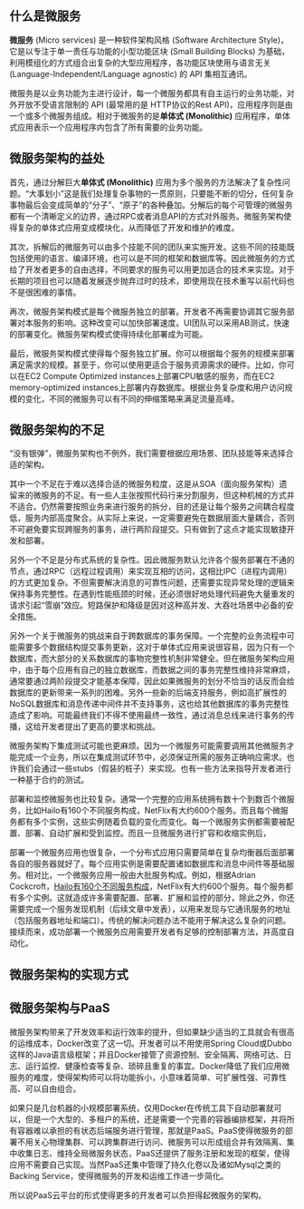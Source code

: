 ## 什么是微服务

**微服务** \(Micro services\) 是一种软件架构风格 \(Software Architecture Style\)，它是以专注于单一责任与功能的小型功能区块 \(Small Building Blocks\) 为基础，利用模组化的方式组合出复杂的大型应用程序，各功能区块使用与语言无关 \(Language-Independent\/Language agnostic\) 的 API 集相互通讯。

微服务是以业务功能为主进行设计，每一个微服务都具有自主运行的业务功能，对外开放不受语言限制的 API \(最常用的是 HTTP协议的Rest API\)，应用程序则是由一个或多个微服务组成。相对于微服务的是**单体式 \(Monolithic\)** 应用程序，单体式应用表示一个应用程序内包含了所有需要的业务功能。

## **微服务架构的益处**

首先，通过分解巨大**单体式 \(Monolithic\)** 应用为多个服务的方法解决了复杂性问题。“大事划小”这是我们处理复杂事物的一贯原则，只要能不断的切分，任何复杂事物最后会变成简单的“分子”、“原子”的各种叠加。分解后的每个可管理的微服务都有一个清晰定义的边界，通过RPC或者消息API的方式对外服务。微服务架构使得复杂的单体式应用变成模块化，从而降低了开发和维护的难度。

其次，拆解后的微服务可以由多个技能不同的团队来实施开发。这些不同的技能既包括使用的语言、编译环境，也可以是不同的框架和数据库等。因此微服务的方式给了开发者更多的自由选择，不同要求的服务可以用更加适合的技术来实现。对于长期的项目也可以随着发展逐步抛弃过时的技术，即使用现在技术重写以前代码也不是很困难的事情。

再次，微服务架构模式是每个微服务独立的部署。开发者不再需要协调其它服务部署对本服务的影响。这种改变可以加快部署速度。UI团队可以采用AB测试，快速的部署变化。微服务架构模式使得持续化部署成为可能。

最后，微服务架构模式使得每个服务独立扩展。你可以根据每个服务的规模来部署满足需求的规模。甚至于，你可以使用更适合于服务资源需求的硬件。比如，你可以在EC2 Compute Optimized instances上部署CPU敏感的服务，而在EC2 memory-optimized instances上部署内存数据库。根据业务复杂度和用户访问规模的变化，不同的微服务可以有不同的伸缩策略来满足流量高峰。

## **微服务架构的不足**

“没有银弹”，微服务架构也不例外，我们需要根据应用场景、团队技能等来选择合适的架构。

其中一个不足在于难以选择合适的微服务粒度，这是从SOA（面向服务架构）遗留来的微服务的不足。有一些人主张按照代码行来分割服务，但这种机械的方式并不适合。仍然需要按照业务来进行服务的拆分，目的还是让每个服务之间耦合程度低，服务内部高度聚合。从实际上来说，一定需要避免在数据层面大量耦合，否则不可避免要实现跨服务的事务，进行两阶段提交。只有做到了这点才能实现敏捷开发和部署。

另外一个不足是分布式系统的复杂性。因此微服务默认允许各个服务部署在不通的节点，通过RPC（远程过程调用）来实现互相的访问，这相比IPC（进程内调用）的方式更加复杂。不但需要解决消息的可靠性问题，还需要实现异常处理的逻辑来保持事务完整性。在遇到性能瓶颈的时候，还必须很好地处理代码避免大量重发的请求引起“雪崩”效应。短路保护和降级是因对这种高并发、大吞吐场景中必备的安全措施。

另外一个关于微服务的挑战来自于跨数据库的事务保障。一个完整的业务流程中可能需要多个数据结构提交事务更新，这对于单体式应用来说很容易，因为只有一个数据库，而大部分的关系数据库的事物完整性机制非常健全。但在微服务架构应用中，由于每个应用有自己的独立数据库，而数据之间的事务完整性维持非常麻烦，通常要通过两阶段提交才能基本保障，因此如果微服务的划分不恰当的话反而会给数据库的更新带来一系列的困难。另外一些新的后端支持服务，例如高扩展性的NoSQL数据库和消息传递中间件并不支持事务，这也给其他数据库的事务完整性造成了影响。可能最终我们不得不使用最终一致性，通过消息总线来进行事务的传播，这给开发者提出了更高的要求和挑战。

微服务架构下集成测试可能也更麻烦。因为一个微服务可能需要调用其他微服务才能完成一个业务，所以在集成测试环节中，必须保证所需的服务正确响应需求。也许我们会通过一些stubs（假装的桩子）来实现。也有一些方法来指导开发者进行一种基于合约的测试。

部署和监控微服务也比较复杂。通常一个完整的应用系统拥有数十个到数百个微服务，比如Hailo有160个不同服务构成，NetFlix有大约600个服务。而且每个微服务都有多个实例，这些实例随着负载的变化而变化。每一个微服务实例都需要被配置、部署、自动扩展和受到监控。而且一旦微服务进行扩容和收缩实例后，

部署一个微服务应用也很复杂，一个分布式应用只需要简单在复杂均衡器后面部署各自的服务器就好了。每个应用实例是需要配置诸如数据库和消息中间件等基础服务。相对比，一个微服务应用一般由大批服务构成。例如，根据Adrian Cockcroft，[Hailo有160个不同服务构成](https://sudo.hailoapp.com/services/2015/03/09/journey-into-a-microservice-world-part-3/)，NetFlix有大约600个服务。每个服务都有多个实例。这就造成许多需要配置、部署、扩展和监控的部分，除此之外，你还需要完成一个服务发现机制（后续文章中发表），以用来发现与它通讯服务的地址（包括服务器地址和端口）。传统的解决问题办法不能用于解决这么复杂的问题。接续而来，成功部署一个微服务应用需要开发者有足够的控制部署方法，并高度自动化。

## 微服务架构的实现方式

## 微服务架构与PaaS

微服务架构带来了开发效率和运行效率的提升，但如果缺少适当的工具就会有很高的运维成本，Docker改变了这一切。开发者可以不用使用Spring Cloud或Dubbo这样的Java语言级框架；并且Docker接管了资源控制、安全隔离、网络可达、日志、运行监控、健康检查等复杂、琐碎且重复的事宜。Docker降低了我们应用微服务的难度，使得架构师可以将功能拆小，小意味着简单、可扩展性强、可靠性高、可以自由组合。

如果只是几台机器的小规模部署系统，仅用Docker在传统工具下自动部署就可以，但是一个大型的、多租户的系统，还是需要一个完善的容器编排框架，并将所有容器难以承担的有状态后端服务进行管理，那就是PaaS。PaaS使得微服务的部署不用关心物理集群、可以跨集群进行访问、微服务可以形成组合并有效隔离、集中收集日志、维持全局微服务状态，PaaS还提供了服务注册和发现的框架，使得应用不需要自己实现。当然PaaS还集中管理了持久化卷以及诸如Mysql之类的Backing Service，使得微服务的开发和运维工作进一步简化。

所以说PaaS云平台的形式使得更多的开发者可以负担得起微服务的架构。

